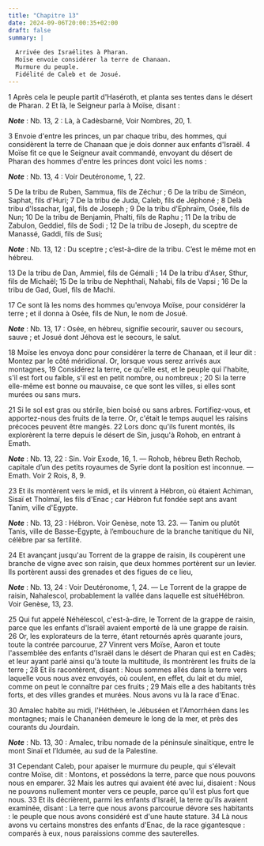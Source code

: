 ```yaml
---
title: "Chapitre 13"
date: 2024-09-06T20:00:35+02:00
draft: false
summary: |
  
  Arrivée des Israélites à Pharan.
  Moïse envoie considérer la terre de Chanaan.
  Murmure du peuple.
  Fidélité de Caleb et de Josué.
---
```



1 Après cela le peuple partit d'Haséroth, et planta ses tentes dans le désert de Pharan. 2 Et là, le Seigneur parla à Moïse, disant :

***Note*** :  Nb. 13, 2 : Là, à Cadèsbarné, Voir Nombres, 20, 1.


3 Envoie d'entre les princes, un par chaque tribu, des hommes, qui considèrent la terre de Chanaan que je dois donner aux enfants d'Israël. 4 Moïse fit ce que le Seigneur avait commandé, envoyant du désert de Pharan des hommes d'entre les princes dont voici les noms :

***Note*** :  Nb. 13, 4 : Voir Deutéronome, 1, 22.

5 De la tribu de Ruben, Sammua, fils de Zéchur ; 6 De la tribu de Siméon, Saphat, fils d'Huri; 7 De la tribu de Juda, Caleb, fils de Jéphoné ; 8 Delà tribu d'Issachar, Igal, fils de Joseph ; 9 De la tribu d'Ephraïm, Osée, fils de Nun; 10 De la tribu de Benjamin, Phalti, fils de Raphu ; 11 De la tribu de Zabulon, Geddiel, fils de Sodi ; 12 De la tribu de Joseph, du sceptre de Manassé, Gaddi, fils de Susi;

***Note*** :  Nb. 13, 12 : Du sceptre ; c’est-à-dire de la tribu. C’est le même mot en hébreu.

13 De la tribu de Dan, Ammiel, fils de Gémalli ; 14 De la tribu d'Aser, Sthur, fils de Michaël; 15 De la tribu de Nephthali, Nahabi, fils de Vapsi ; 16 De la tribu de Gad, Guel, fils de Machi.


17 Ce sont là les noms des hommes qu'envoya Moïse, pour considérer la terre ; et il donna à Osée, fils de Nun, le nom de Josué.

***Note*** :  Nb. 13, 17 : Osée, en hébreu, signifie secourir, sauver ou secours, sauve ; et Josué dont Jéhova est le secours, le salut.

18 Moïse les envoya donc pour considérer la terre de Chanaan, et il leur dit : Montez par le côté méridional. Or, lorsque vous serez arrivés aux montagnes, 19 Considérez la terre, ce qu'elle est, et le peuple qui l'habite, s'il est fort ou faible, s'il est en petit nombre, ou nombreux ; 20 Si la terre elle-même est bonne ou mauvaise, ce que sont les villes, si elles sont murées ou sans murs.


21 Si le sol est gras ou stérile, bien boisé ou sans arbres. Fortifiez-vous, et apportez-nous des fruits de la terre. Or, c'était le temps auquel les raisins précoces peuvent être mangés. 22 Lors donc qu'ils furent montés, ils explorèrent la terre depuis le désert de Sin, jusqu'à Rohob, en entrant à Emath.

***Note*** :  Nb. 13, 22 : Sin. Voir Exode, 16, 1. ― Rohob, hébreu Beth Rechob, capitale d’un des petits royaumes de Syrie dont la position est inconnue. ― Emath. Voir 2 Rois, 8, 9.

23 Et ils montèrent vers le midi, et ils vinrent à Hébron, où étaient Achiman, Sisaï et Tholmaï, les fils d'Enac ; car Hébron fut fondée sept ans avant Tanim, ville d'Egypte.

***Note*** :  Nb. 13, 23 : Hébron. Voir Genèse, note 13. 23. ― Tanim ou plutôt Tanis, ville de Basse-Egypte, à l’embouchure de la branche tanitique du Nil, célèbre par sa fertilité.

24 Et avançant jusqu'au Torrent de la grappe de raisin, ils coupèrent une branche de vigne avec son raisin, que deux hommes portèrent sur un levier. Ils portèrent aussi des grenades et des figues de ce lieu,

***Note*** :  Nb. 13, 24 : Voir Deutéronome, 1, 24. ― Le Torrent de la grappe de raisin, Nahalescol, probablement la vallée dans laquelle est situéHébron. Voir Genèse, 13, 23.


25 Qui fut appelé Néhélescol, c'est-à-dire, le Torrent de la grappe de raisin, parce que les enfants d'Israël avaient emporté de là une grappe de raisin. 26 Or, les explorateurs de la terre, étant retournés après quarante jours, toute la contrée parcourue, 27 Vinrent vers Moïse, Aaron et toute l'assemblée des enfants d'Israël dans le désert de Pharan qui est en Cadès; et leur ayant parlé ainsi qu'à toute la multitude, ils montrèrent les fruits de la terre ; 28 Et ils racontèrent, disant : Nous sommes allés dans la terre vers laquelle vous nous avez envoyés, où coulent, en effet, du lait et du miel, comme on peut le connaître par ces fruits ; 29 Mais elle a des habitants très forts, et des villes grandes et murées. Nous avons vu là la race d'Enac.


30 Amalec habite au midi, l'Héthéen, le Jébuséen et l'Amorrhéen dans les montagnes; mais le Chananéen demeure le long de la mer, et près des courants du Jourdain.

***Note*** :  Nb. 13, 30 : Amalec, tribu nomade de la péninsule sinaïtique, entre le mont Sinaï et l’Idumée, au sud de la Palestine.

31 Cependant Caleb, pour apaiser le murmure du peuple, qui s'élevait contre Moïse, dit : Montons, et possédons la terre, parce que nous pouvons nous en emparer. 32 Mais les autres qui avaient été avec lui, disaient : Nous ne pouvons nullement monter vers ce peuple, parce qu'il est plus fort que nous. 33 Et ils décrièrent, parmi les enfants d'Israël, la terre qu'ils avaient examinée, disant : La terre que nous avons parcourue dévore ses habitants : le peuple que nous avons considéré est d'une haute stature. 34 Là nous avons vu certains monstres des enfants d'Enac, de la race gigantesque : comparés à eux, nous paraissions comme des sauterelles.

